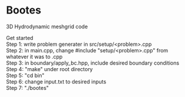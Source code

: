 # Bootes
3D Hydrodynamic meshgrid code

Get started <br>
Step 1: write problem generater in src/setup/\<problem\>.cpp <br>
Step 2: in main.cpp, change #include "setup/\<problem\>.cpp" from whatever it was to <problem>.cpp <br>
Step 3: in boundary/apply_bc.hpp, include desired boundary conditions <br>
Step 4: "make" under root directory <br>
Step 5: "cd bin" <br>
Step 6: change input.txt to desired inputs <br>
Step 7: "./bootes" <br>

